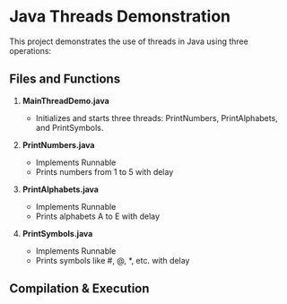 # Java Threads Demonstration

This project demonstrates the use of threads in Java using three operations:

## Files and Functions

1. **MainThreadDemo.java**
   - Initializes and starts three threads: PrintNumbers, PrintAlphabets, and PrintSymbols.

2. **PrintNumbers.java**
   - Implements Runnable
   - Prints numbers from 1 to 5 with delay

3. **PrintAlphabets.java**
   - Implements Runnable
   - Prints alphabets A to E with delay

4. **PrintSymbols.java**
   - Implements Runnable
   - Prints symbols like #, @, *, etc. with delay

## Compilation & Execution
